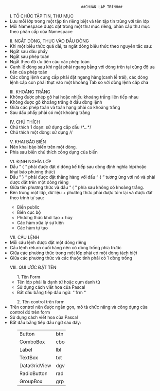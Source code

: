 ﻿                                        ##CHUẨN LẬP TRÌNH##

<ul>I.	TỔ CHỨC TẬP TIN, THƯ MỤC
	<li>Lưu mỗi lớp trong một tập tin riêng biệt và tên tập tin trùng với tên lớp</li>
	<li>Mỗi Namespace được đặt trong một thư mục riêng, phân cấp thư mục theo phân cấp của Namespace</li> 	
</ul>

<ul> II.	NGẮT DÒNG, THỤC VÀO ĐẦU DÒNG
<li>Khi một biểu thức quá dài, ta ngắt dòng biểu thức theo nguyên tắc sau:</li>
	<li>Ngắt sau dấu phẩy</li>
	<li>Ngắt sau phép toán</li>
	<li>Ngắt theo độ ưu tiên cảu các phép toán  </li>
	<li>Canh lề dòng sau khi ngắt phải ngang bằng với dòng trên tại cùng độ ưa tiên của phép toán</li>
	<li>Các dòng lệnh cung cấp phải đặt ngang hàng(canh lề trái), các dòng lệnh cấp con phải thụt vào một khoảng Tab so với dòng lệnh cấp cha</li>
	
</ul>
<ul> III.	KHOẢNG TRẮNG
	<li>Không được phép gõ hai hoặc nhiều khoảng trắng liên tiếp nhau </li>
	<li>Không được gõ khoảng trắng ở đầu dòng lệnh </li>
	<li>Giữa các phép toán và toán hạng phải có khoảng trắng</li>
	<li>Sau dấu phẩy phải có một khoảng trắng</li>

</ul>
<ul> IV.	CHÚ THÍCH
	<li>Chú thích 1 đoạn: sử dụng cắp dấu /*…*/ </li>
	<li>Chú thích một dòng: sử dụng // </li>
	
</ul>
<ul>V.	KHAI BÁO BIẾN
	<li>Nên khai báo biến trên một dòng. </li>
	<li>Phía sau biến chú thích công dụng của biến</li>
	
</ul>
<ul>VI.	ĐỊNH NGHĨA LỚP 
	<li>Dấu “ { “  phải được đặt ở dòng kế tiếp sau dòng định nghĩa lớp(hoặc khai báo phương thức)</li>
	<li>Dấu “ } “ phải được đặt thẳng hàng với dấu “ { “ tương ứng với nó và phải được đặt trên một dòng riêng</li>
	<li>Giữa tên phương thức và dấu “ ( “ phía sau không có khoảng trắng.</li>
	<li>Bên trong một lớp, dữ liệu + phương thức phải được tóm lại và được đặt theo trình tự sau: </li>
	<ul>
	<li>Biến public</li>
	<li>Biến cục bộ </li>
	<li>Phương thức khởi tạo + hủy</li>
	<li>Các hàm xửa lý sự kiện</li>
	<li>Các hàm tự tạo </li>
	</ul>
	
</ul>
<ul> VII.	CÂU LỆNH 
	<li>Mỗi câu lệnh được đặt một dòng riêng</li>
	<li>Cấu lệnh return cuối hàng nên có dòng trống phía trước  </li>
	<li>Giữa các phương thức trong một lớp phải có một dòng tách biệt </li>
	<li>Giữa các phương thức và các thuộc tính phải có 1 dòng trống </li>

</ul>
<ul>VIII.	QUI ƯỚC ĐẶT TÊN 
<ul> 1.	Tên Form
	<li>Tên lớp phải là danh từ hoặc cụm danh từ</li>
	<li>Sử dụng cách viết hoa của Pascal  </li>
	<li>Bắt đầu bằng tiếp đầu ngữ: “ frm “ </li>
</ul>
<ul>2.	Tên control trên form </ul>
	<li>Trên control nên được ngắn gọn, mô tả chức năng và công dụng của control đó trên form </li>
	<li>Sử dụng cách viết hoa của Pascal  </li>
	<li>Bắt đầu bằng tiếp đầu ngữ sau đây:  </li>
	<ul>
	
<table style="width:35%;">
            <tr>
                <td>Button 	</td>
                <td>btn</td>
            </tr>
            <tr>
                <td>ComboBox </td>
                <td>cbo</td>
            </tr>
            <tr>
                <td >Label</td>
                <td >lbl</td>
            </tr>
            <tr>
                <td>TextBox</td>
                <td>txt</td>
            </tr>
            <tr>
                <td>DataGridView</td>
                <td>dgv</td>
            </tr>
            <tr>
                <td>RadioButton</td>
                <td>rad</td>
            </tr>
            <tr>
                <td>GroupBox</td>
                <td>grp</td>
            </tr>
        </table>
</ul>
</ul>









